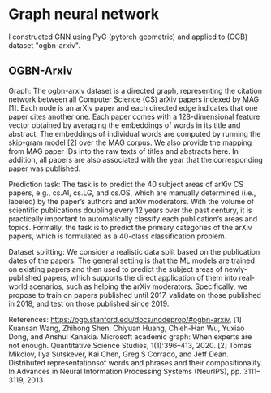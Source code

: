 # Graph neural network

I constructed GNN using PyG (pytorch geometric) and applied to (OGB) dataset "ogbn-arxiv".

## OGBN-Arxiv

Graph: The ogbn-arxiv dataset is a directed graph, representing the citation network between all Computer Science (CS) arXiv papers indexed by MAG [1]. 
Each node is an arXiv paper and each directed edge indicates that one paper cites another one. 
Each paper comes with a 128-dimensional feature vector obtained by averaging the embeddings of words in its title and abstract. 
The embeddings of individual words are computed by running the skip-gram model [2] over the MAG corpus. 
We also provide the mapping from MAG paper IDs into the raw texts of titles and abstracts here. 
In addition, all papers are also associated with the year that the corresponding paper was published.

Prediction task: The task is to predict the 40 subject areas of arXiv CS papers, e.g., cs.AI, cs.LG, and cs.OS, which are manually 
determined (i.e., labeled) by the paper’s authors and arXiv moderators. With the volume of scientific 
publications doubling every 12 years over the past century, it is practically important to automatically classify each publication’s areas and topics. 
Formally, the task is to predict the primary categories of the arXiv papers, which is formulated as a 40-class classification problem.

Dataset splitting: We consider a realistic data split based on the publication dates of the papers. 
The general setting is that the ML models are trained on existing papers and then used to predict the subject areas of newly-published papers, 
which supports the direct application of them into real-world scenarios, such as helping the arXiv moderators. 
Specifically, we propose to train on papers published until 2017, validate on those published in 2018, and test on those published since 2019.

References: https://ogb.stanford.edu/docs/nodeprop/#ogbn-arxiv, 
[1] Kuansan Wang, Zhihong Shen, Chiyuan Huang, Chieh-Han Wu, Yuxiao Dong, and Anshul Kanakia. Microsoft academic graph: When experts are not enough. 
Quantitative Science Studies, 1(1):396–413, 2020.
[2] Tomas Mikolov, Ilya Sutskever, Kai Chen, Greg S Corrado, and Jeff Dean. Distributed representationsof words and phrases and their compositionality. 
In Advances in Neural Information Processing Systems (NeurIPS), pp. 3111–3119, 2013


